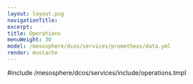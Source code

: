```yaml
---
layout: layout.pug
navigationTitle:
excerpt:
title: Operations
menuWeight: 30
model: /mesosphere/dcos/services/prometheus/data.yml
render: mustache
---
```


#include /mesosphere/dcos/services/include/operations.tmpl
